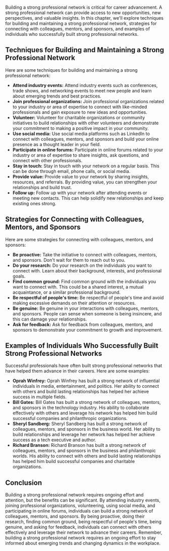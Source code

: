 
Building a strong professional network is critical for career advancement. A strong professional network can provide access to new opportunities, new perspectives, and valuable insights. In this chapter, we'll explore techniques for building and maintaining a strong professional network, strategies for connecting with colleagues, mentors, and sponsors, and examples of individuals who successfully built strong professional networks.

Techniques for Building and Maintaining a Strong Professional Network
---------------------------------------------------------------------

Here are some techniques for building and maintaining a strong professional network:

* **Attend industry events:** Attend industry events such as conferences, trade shows, and networking events to meet new people and learn about emerging trends and best practices.
* **Join professional organizations:** Join professional organizations related to your industry or area of expertise to connect with like-minded professionals and gain exposure to new ideas and opportunities.
* **Volunteer:** Volunteer for charitable organizations or community initiatives to build relationships with other volunteers and demonstrate your commitment to making a positive impact in your community.
* **Use social media:** Use social media platforms such as LinkedIn to connect with colleagues, mentors, and sponsors and build your online presence as a thought leader in your field.
* **Participate in online forums:** Participate in online forums related to your industry or area of expertise to share insights, ask questions, and connect with other professionals.
* **Stay in touch:** Stay in touch with your network on a regular basis. This can be done through email, phone calls, or social media.
* **Provide value:** Provide value to your network by sharing insights, resources, and referrals. By providing value, you can strengthen your relationships and build trust.
* **Follow up:** Follow up with your network after attending events or meeting new contacts. This can help solidify new relationships and keep existing ones strong.

Strategies for Connecting with Colleagues, Mentors, and Sponsors
----------------------------------------------------------------

Here are some strategies for connecting with colleagues, mentors, and sponsors:

* **Be proactive:** Take the initiative to connect with colleagues, mentors, and sponsors. Don't wait for them to reach out to you.
* **Do your research:** Do your research on the individuals you want to connect with. Learn about their background, interests, and professional goals.
* **Find common ground:** Find common ground with the individuals you want to connect with. This could be a shared interest, a mutual acquaintance, or a similar professional background.
* **Be respectful of people's time:** Be respectful of people's time and avoid making excessive demands on their attention or resources.
* **Be genuine:** Be genuine in your interactions with colleagues, mentors, and sponsors. People can sense when someone is being insincere, and this can damage your relationships.
* **Ask for feedback:** Ask for feedback from colleagues, mentors, and sponsors to demonstrate your commitment to growth and improvement.

Examples of Individuals Who Successfully Built Strong Professional Networks
---------------------------------------------------------------------------

Successful professionals have often built strong professional networks that have helped them advance in their careers. Here are some examples:

* **Oprah Winfrey:** Oprah Winfrey has built a strong network of influential individuals in media, entertainment, and politics. Her ability to connect with others and build lasting relationships has helped her achieve success in multiple fields.
* **Bill Gates:** Bill Gates has built a strong network of colleagues, mentors, and sponsors in the technology industry. His ability to collaborate effectively with others and leverage his network has helped him build successful companies and philanthropic organizations.
* **Sheryl Sandberg:** Sheryl Sandberg has built a strong network of colleagues, mentors, and sponsors in the business world. Her ability to build relationships and leverage her network has helped her achieve success as a tech executive and author.
* **Richard Branson:** Richard Branson has built a strong network of colleagues, mentors, and sponsors in the business and philanthropic worlds. His ability to connect with others and build lasting relationships has helped him build successful companies and charitable organizations.

Conclusion
----------

Building a strong professional network requires ongoing effort and attention, but the benefits can be significant. By attending industry events, joining professional organizations, volunteering, using social media, and participating in online forums, individuals can build a strong network of colleagues, mentors, and sponsors. By being proactive, doing their research, finding common ground, being respectful of people's time, being genuine, and asking for feedback, individuals can connect with others effectively and leverage their network to advance their careers. Remember, building a strong professional network requires an ongoing effort to stay informed about emerging trends and changing dynamics in the workplace.
